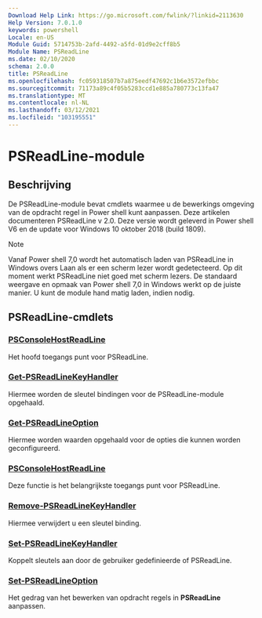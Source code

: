 ```yaml
---
Download Help Link: https://go.microsoft.com/fwlink/?linkid=2113630
Help Version: 7.0.1.0
keywords: powershell
Locale: en-US
Module Guid: 5714753b-2afd-4492-a5fd-01d9e2cff8b5
Module Name: PSReadLine
ms.date: 02/10/2020
schema: 2.0.0
title: PSReadLine
ms.openlocfilehash: fc059318507b7a875eedf47692c1b6e3572efbbc
ms.sourcegitcommit: 71173a89c4f05b5283ccd1e885a780773c13fa47
ms.translationtype: MT
ms.contentlocale: nl-NL
ms.lasthandoff: 03/12/2021
ms.locfileid: "103195551"
---
```

# PSReadLine-module

## Beschrijving

De PSReadLine-module bevat cmdlets waarmee u de bewerkings omgeving van de opdracht regel in Power shell kunt aanpassen. Deze artikelen documenteren PSReadLine v 2.0. Deze versie wordt geleverd in Power shell V6 en de update voor Windows 10 oktober 2018 (build 1809).

> [!NOTE]
> Vanaf Power shell 7,0 wordt het automatisch laden van PSReadLine in Windows overs Laan als er een scherm lezer wordt gedetecteerd. Op dit moment werkt PSReadLine niet goed met scherm lezers. De standaard weergave en opmaak van Power shell 7,0 in Windows werkt op de juiste manier. U kunt de module hand matig laden, indien nodig.

## PSReadLine-cmdlets

### [PSConsoleHostReadLine](PSConsoleHostReadLine.md)
Het hoofd toegangs punt voor PSReadLine.

### [Get-PSReadLineKeyHandler](Get-PSReadLineKeyHandler.md)
Hiermee worden de sleutel bindingen voor de PSReadLine-module opgehaald.

### [Get-PSReadLineOption](Get-PSReadLineOption.md)
Hiermee worden waarden opgehaald voor de opties die kunnen worden geconfigureerd.

### [PSConsoleHostReadLine](PSConsoleHostReadLine.md)
Deze functie is het belangrijkste toegangs punt voor PSReadLine.

### [Remove-PSReadLineKeyHandler](Remove-PSReadLineKeyHandler.md)
Hiermee verwijdert u een sleutel binding.

### [Set-PSReadLineKeyHandler](Set-PSReadLineKeyHandler.md)
Koppelt sleutels aan door de gebruiker gedefinieerde of PSReadLine.

### [Set-PSReadLineOption](Set-PSReadLineOption.md)
Het gedrag van het bewerken van opdracht regels in **PSReadLine** aanpassen.

